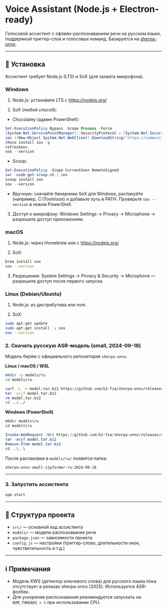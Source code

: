 # Voice Assistant (Node.js + Electron-ready)

Голосовой ассистент с офлайн-распознаванием речи на русском языке, поддержкой триггер-слов и голосовых команд.
Базируется на [sherpa-onnx](https://github.com/k2-fsa/sherpa-onnx).

---

## 🧰 Установка

Ассистент требует Node.js (LTS) и SoX (для захвата микрофона).

### Windows

1. Node.js: установите LTS с https://nodejs.org/

2. SoX (любой способ):

- Chocolatey (админ PowerShell):

```powershell
Set-ExecutionPolicy Bypass -Scope Process -Force
[System.Net.ServicePointManager]::SecurityProtocol = [System.Net.SecurityProtocolType]::Tls12
iex ((New-Object System.Net.WebClient).DownloadString('https://community.chocolatey.org/install.ps1'))
choco install sox -y
refreshenv
sox --version
```

- Scoop:

```powershell
Set-ExecutionPolicy -Scope CurrentUser RemoteSigned
iwr -useb get.scoop.sh | iex
scoop install sox
sox --version
```

- Вручную: скачайте бинарники SoX для Windows, распакуйте (например, C:\\Tools\\sox) и добавьте путь в PATH. Проверьте `sox --version` в новом PowerShell.

3. Доступ к микрофону: Windows Settings → Privacy → Microphone → разрешите доступ приложениям.

### macOS

1. Node.js: через Homebrew или с https://nodejs.org/

2. SoX:

```bash
brew install sox
sox --version
```

3. Разрешения: System Settings → Privacy & Security → Microphone — разрешите доступ после первого запуска.

### Linux (Debian/Ubuntu)

1. Node.js: из дистрибутива или nvm.

2. SoX:

```bash
sudo apt-get update
sudo apt-get install -y sox
sox --version
```

### 2. Скачать русскую ASR-модель (small, 2024-09-18)

Модель берём с официального репозитория `sherpa-onnx`.

**Linux / macOS / WSL**

```bash
mkdir -p models/ru
cd models/ru

curl -L -o model.tar.bz2 https://github.com/k2-fsa/sherpa-onnx/releases/download/asr-models/sherpa-onnx-small-zipformer-ru-2024-09-18.tar.bz2
tar -xvjf model.tar.bz2
rm model.tar.bz2
cd ../../
```

**Windows (PowerShell)**

```powershell
mkdir models\ru
cd models\ru

Invoke-WebRequest -Uri https://github.com/k2-fsa/sherpa-onnx/releases/download/asr-models/sherpa-onnx-small-zipformer-ru-2024-09-18.tar.bz2 -OutFile model.tar.bz2
tar -xvjf model.tar.bz2
Remove-Item model.tar.bz2
cd ..\..\
```

После распаковки в `models/ru/` появится папка:

```
sherpa-onnx-small-zipformer-ru-2024-09-18
```

---

### 3. Запустить ассистента

```bash
npm start
```

---

## 📂 Структура проекта

- `src/` — основной код ассистента
- `models/` — модели распознавания речи
- `package.json` — зависимости проекта
- `config.js` — настройки (триггер-слово, длительности окон, чувствительность и т.д.)

---

## ℹ️ Примечания

- Модель KWS (детектор ключевого слова) для русского языка пока отсутствует в релизах sherpa-onnx (2025). Используется ASR-фолбек.
- Для ускорения распознавания рекомендуется запускать на `NUM_THREADS > 1` при использовании CPU.
